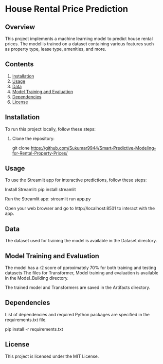 # House Rental Price Prediction

## Overview

This project implements a machine learning model to predict house rental prices. The model is trained on a dataset containing various features such as property type, lease type, amenities, and more.

## Contents

1. [Installation](#installation)
2. [Usage](#usage)
3. [Data](#data)
4. [Model Training and Evaluation](#model-training)
5. [Dependencies](#dependencies)
6. [License](#license)

## Installation

To run this project locally, follow these steps:

1. Clone the repository:

   git clone https://github.com/Sukumar9944/Smart-Predictive-Modeling-for-Rental-Property-Prices/


## Usage

To use the Streamlit app for interactive predictions, follow these steps:

Install Streamlit:
pip install streamlit

Run the Streamlit app:
streamlit run app.py

Open your web browser and go to http://localhost:8501 to interact with the app.

## Data
The dataset used for training the model is available in the Dataset directory.

## Model Training and Evaluation
The model has a r2 score of pproximately 70% for both training and testing datasets
The files for Transformer, Model training and evaluation is available in the Model_Building directory.

The trained model and Transformers are saved in the Artifacts directory.

## Dependencies
List of dependencies and required Python packages are specified in the requirements.txt file.

pip install -r requirements.txt

## License
This project is licensed under the MIT License.
